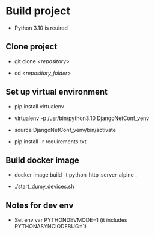 # Build project

- Python 3.10 is reuired
## Clone project

- git clone <_repository_>

- cd <_repository_folder_>

## Set up virtual environment

- pip install virtualenv

- virtualenv -p /usr/bin/python3.10 DjangoNetConf_venv

- source DjangoNetConf_venv/bin/activate

- pip install -r requirements.txt

## Build docker image

- docker image build -t python-http-server-alpine .

- ./start_dumy_devices.sh

## Notes for dev env
- Set env var PYTHONDEVMODE=1 (it includes PYTHONASYNCIODEBUG=1)
